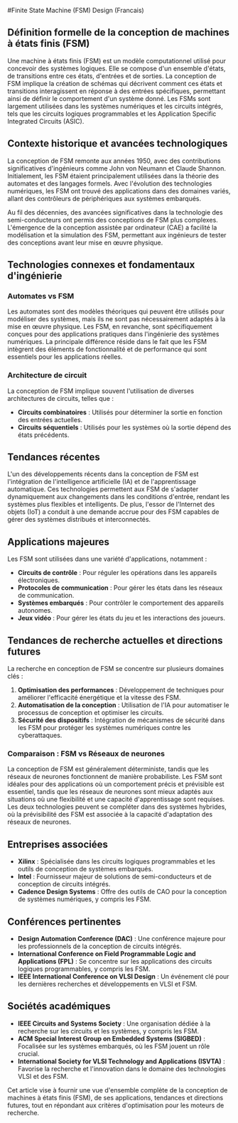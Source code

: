#Finite State Machine (FSM) Design (Francais)

## Définition formelle de la conception de machines à états finis (FSM)

Une machine à états finis (FSM) est un modèle computationnel utilisé pour concevoir des systèmes logiques. Elle se compose d'un ensemble d'états, de transitions entre ces états, d'entrées et de sorties. La conception de FSM implique la création de schémas qui décrivent comment ces états et transitions interagissent en réponse à des entrées spécifiques, permettant ainsi de définir le comportement d'un système donné. Les FSMs sont largement utilisées dans les systèmes numériques et les circuits intégrés, tels que les circuits logiques programmables et les Application Specific Integrated Circuits (ASIC).

## Contexte historique et avancées technologiques

La conception de FSM remonte aux années 1950, avec des contributions significatives d'ingénieurs comme John von Neumann et Claude Shannon. Initialement, les FSM étaient principalement utilisées dans la théorie des automates et des langages formels. Avec l'évolution des technologies numériques, les FSM ont trouvé des applications dans des domaines variés, allant des contrôleurs de périphériques aux systèmes embarqués.

Au fil des décennies, des avancées significatives dans la technologie des semi-conducteurs ont permis des conceptions de FSM plus complexes. L'émergence de la conception assistée par ordinateur (CAE) a facilité la modélisation et la simulation des FSM, permettant aux ingénieurs de tester des conceptions avant leur mise en œuvre physique.

## Technologies connexes et fondamentaux d'ingénierie

### Automates vs FSM

Les automates sont des modèles théoriques qui peuvent être utilisés pour modéliser des systèmes, mais ils ne sont pas nécessairement adaptés à la mise en œuvre physique. Les FSM, en revanche, sont spécifiquement conçues pour des applications pratiques dans l'ingénierie des systèmes numériques. La principale différence réside dans le fait que les FSM intègrent des éléments de fonctionnalité et de performance qui sont essentiels pour les applications réelles.

### Architecture de circuit

La conception de FSM implique souvent l'utilisation de diverses architectures de circuits, telles que :

- **Circuits combinatoires** : Utilisés pour déterminer la sortie en fonction des entrées actuelles.
- **Circuits séquentiels** : Utilisés pour les systèmes où la sortie dépend des états précédents.

## Tendances récentes

L'un des développements récents dans la conception de FSM est l'intégration de l'intelligence artificielle (IA) et de l'apprentissage automatique. Ces technologies permettent aux FSM de s'adapter dynamiquement aux changements dans les conditions d'entrée, rendant les systèmes plus flexibles et intelligents. De plus, l'essor de l'Internet des objets (IoT) a conduit à une demande accrue pour des FSM capables de gérer des systèmes distribués et interconnectés.

## Applications majeures

Les FSM sont utilisées dans une variété d'applications, notamment :

- **Circuits de contrôle** : Pour réguler les opérations dans les appareils électroniques.
- **Protocoles de communication** : Pour gérer les états dans les réseaux de communication.
- **Systèmes embarqués** : Pour contrôler le comportement des appareils autonomes.
- **Jeux vidéo** : Pour gérer les états du jeu et les interactions des joueurs.

## Tendances de recherche actuelles et directions futures

La recherche en conception de FSM se concentre sur plusieurs domaines clés :

1. **Optimisation des performances** : Développement de techniques pour améliorer l'efficacité énergétique et la vitesse des FSM.
2. **Automatisation de la conception** : Utilisation de l'IA pour automatiser le processus de conception et optimiser les circuits.
3. **Sécurité des dispositifs** : Intégration de mécanismes de sécurité dans les FSM pour protéger les systèmes numériques contre les cyberattaques.

### Comparaison : FSM vs Réseaux de neurones

La conception de FSM est généralement déterministe, tandis que les réseaux de neurones fonctionnent de manière probabiliste. Les FSM sont idéales pour des applications où un comportement précis et prévisible est essentiel, tandis que les réseaux de neurones sont mieux adaptés aux situations où une flexibilité et une capacité d'apprentissage sont requises. Les deux technologies peuvent se compléter dans des systèmes hybrides, où la prévisibilité des FSM est associée à la capacité d'adaptation des réseaux de neurones.

## Entreprises associées

- **Xilinx** : Spécialisée dans les circuits logiques programmables et les outils de conception de systèmes embarqués.
- **Intel** : Fournisseur majeur de solutions de semi-conducteurs et de conception de circuits intégrés.
- **Cadence Design Systems** : Offre des outils de CAO pour la conception de systèmes numériques, y compris les FSM.

## Conférences pertinentes

- **Design Automation Conference (DAC)** : Une conférence majeure pour les professionnels de la conception de circuits intégrés.
- **International Conference on Field Programmable Logic and Applications (FPL)** : Se concentre sur les applications des circuits logiques programmables, y compris les FSM.
- **IEEE International Conference on VLSI Design** : Un événement clé pour les dernières recherches et développements en VLSI et FSM.

## Sociétés académiques

- **IEEE Circuits and Systems Society** : Une organisation dédiée à la recherche sur les circuits et les systèmes, y compris les FSM.
- **ACM Special Interest Group on Embedded Systems (SIGBED)** : Focalisée sur les systèmes embarqués, où les FSM jouent un rôle crucial.
- **International Society for VLSI Technology and Applications (ISVTA)** : Favorise la recherche et l'innovation dans le domaine des technologies VLSI et des FSM.

Cet article vise à fournir une vue d'ensemble complète de la conception de machines à états finis (FSM), de ses applications, tendances et directions futures, tout en répondant aux critères d'optimisation pour les moteurs de recherche.